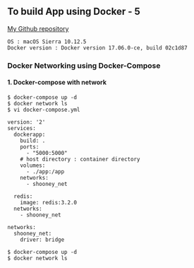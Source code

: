 ## To build App using Docker - 5
[My Github repository](https://github.com/Seolhun/docker-test/tree/master/first-docker/ch5)
```
OS : macOS Sierra 10.12.5
Docker version : Docker version 17.06.0-ce, build 02c1d87
```

### Docker Networking using Docker-Compose

#### 1. Docker-compose with network
```
$ docker-compose up -d
$ docker network ls
$ vi docker-compose.yml
```
```
version: '2'
services:
  dockerapp:
    build: .
    ports:
      - "5000:5000"
    # host directory : container directory
    volumes:
      - ./app:/app
    networks:
      - shooney_net

  redis:
    image: redis:3.2.0
  networks:
    - shooney_net

networks:
  shooney_net:
    driver: bridge
```
```
$ docker-compose up -d
$ docker network ls
```



